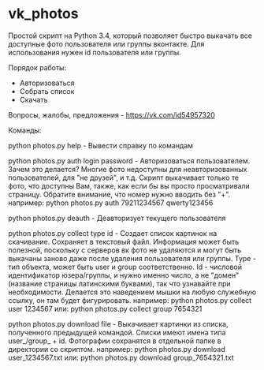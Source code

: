 vk_photos
=========

Простой скрипт на Python 3.4, который позволяет быстро выкачать все доступные фото пользователя или группы вконтакте.
Для использования нужен id пользователя или группы.

Порядок работы:
- Авторизоваться
- Собрать список
- Скачать

Вопросы, жалобы, предложения - https://vk.com/id54957320

Команды:

python photos.py help - Вывести справку по командам

python photos.py auth login password - Авторизоваться пользователем. Зачем это делается? Многие фото недоступны для неавторизованных пользователей, для "не друзей", и т.д. Скрипт выкачивает только те фото, что доступны Вам, также, как если бы вы просто просматривали страницу. Обратите внимание, что номер нужно вводить без "+".
например: python photos.py auth 79211234567 qwerty123456

python photos.py deauth - Деавторизует текущего пользователя

python photos.py collect type id - Создает список картинок на скачивание. Сохраняет в текстовый файл. Информация может быть полезной, поскольку с серверов вк фото не удаляются и могут быть выкачаны заново даже после удаления пользователя или группы. Type - тип объекта, может быть user и group соответственно. Id - числовой идентификатор юзера/группы, и нужно именно число, а не "домен" (название страницы латинскими буквами), так что узнавайте при необходимости. Делается это наведением мышки на любую служебную ссылку, он там будет фигурировать.
например: python photos.py collect user 1234567
или: python photos.py collect group 7654321

python photos.py download file - Выкачивает картинки из списка, полученного предыдущей командой. Списки имеют имена типа user_/group_ + id. Фотографии сохранятся в отдельной папке в директории со скриптом.
например: python photos.py download user_1234567.txt
или: python photos.py download group_7654321.txt
